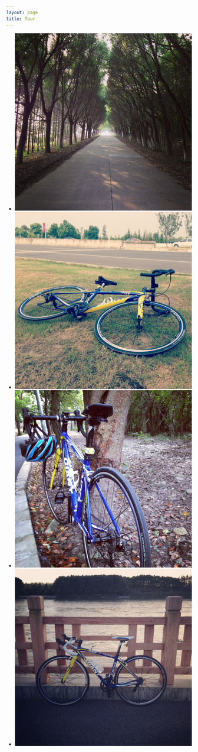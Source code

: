```yaml
---
layout: page
title: Tour
---
```


<script>(function(e,t){var n=function(){function r(t,r){if(t=="dot"){r='<ol class="dots">';e.each(n.li,function(e){r+='<li class="'+(e==n.i?t+" active":t)+'">'+ ++e+"</li>"});r+="</ol>"}else{r='<div class="';r=r+t+'s">'+r+t+' prev">'+n.o.prev+"</div>"+r+t+' next">'+n.o.next+"</div></div>"}n.el.addClass("has-"+t+"s").append(r).find("."+t).click(function(){var t=e(this);t.hasClass("dot")?n.stop().to(t.index()):t.hasClass("prev")?n.prev():n.next()})}var n=this;n.o={speed:500,delay:3e3,init:0,pause:!t,loop:!t,keys:t,dots:t,arrows:t,prev:"&larr;",next:"&rarr;",fluid:t,starting:t,complete:t,items:">ul",item:">li",easing:"swing",autoplay:true};n.init=function(t,i){n.o=e.extend(n.o,i);n.el=t;n.ul=t.find(n.o.items);n.max=[t.outerWidth()|0,t.outerHeight()|0];n.li=n.ul.find(n.o.item).each(function(t){var r=e(this),i=r.outerWidth(),s=r.outerHeight();if(i>n.max[0])n.max[0]=i;if(s>n.max[1])n.max[1]=s});var i=n.o,s=n.ul,o=n.li,u=o.length;n.i=0;t.css({width:n.max[0],height:o.first().outerHeight(),overflow:"hidden"});s.css({position:"relative",left:0,width:u*100+"%"});o.css({"float":"left",width:n.max[0]+"px"});i.autoplay&&setTimeout(function(){if(i.delay|0){n.play();if(i.pause){t.on("mouseover mouseout",function(e){n.stop();e.type=="mouseout"&&n.play()})}}},i.init|0);if(i.keys){e(document).keydown(function(e){var t=e.which;if(t==37)n.prev();else if(t==39)n.next();else if(t==27)n.stop()})}i.dots&&r("dot");i.arrows&&r("arrow");if(i.fluid){e(window).resize(function(){n.r&&clearTimeout(n.r);n.r=setTimeout(function(){var e={height:o.eq(n.i).outerHeight()},r=t.outerWidth();s.css(e);e["width"]=Math.min(Math.round(r/t.parent().width()*100),100)+"%";t.css(e)},50)}).resize()}if(e.event.special["swipe"]||e.Event("swipe")){t.on("swipeleft swiperight swipeLeft swipeRight",function(e){e.type.toLowerCase()=="swipeleft"?n.next():n.prev()})}return n};n.to=function(r,i){if(n.t){n.stop();n.play()}var s=n.o,o=n.el,u=n.ul,a=n.li,l=n.i,c=a.eq(r);e.isFunction(s.starting)&&!i&&s.starting(o,a.eq(l));if((!c.length||r<0)&&s.loop==t)return;if(!c.length)r=0;if(r<0)r=a.length-1;c=a.eq(r);var h=i?5:s.speed|0,p=s.easing,d={height:c.outerHeight()};if(!u.queue("fx").length){o.find(".dot").eq(r).addClass("active").siblings().removeClass("active");o.animate(d,h,p)&&u.animate(e.extend({left:"-"+r+"00%"},d),h,p,function(t){n.i=r;e.isFunction(s.complete)&&!i&&s.complete(o,c)})}};n.play=function(){n.t=setInterval(function(){n.to(n.i+1)},n.o.delay|0)};n.stop=function(){n.t=clearInterval(n.t);return n};n.next=function(){return n.stop().to(n.i+1)};n.prev=function(){return n.stop().to(n.i-1)};};e.fn.unslider=function(t){var r=this.length;return this.each(function(i){var s=e(this),u="unslider"+(r>1?"-"+ ++i:""),a=(new n).init(s,t);s.data(u,a).data("key",u)})};n.version="1.0.0"})(jQuery,false)</script>

<div class="banner">
  <ul>
    <li><img src="/images/tour/t01.jpg"></li>
    <li><img src="/images/tour/t02.jpg"></li>
    <li><img src="/images/tour/t03.jpg"></li>
    <li><img src="/images/tour/t04.jpg"></li>
  </ul>
</div>

<script>
$('.banner').unslider({
  speed: 500,               //  The speed to animate each slide (in milliseconds)
  delay: 3000,              //  The delay between slide animations (in milliseconds)
  complete: function() {},  //  A function that gets called after every slide animation
  keys: false,              //  Enable keyboard (left, right) arrow shortcuts
  dots: true,               //  Display dot navigation
  fluid: false              //  Support responsive design. May break non-responsive designs
});
</script>
